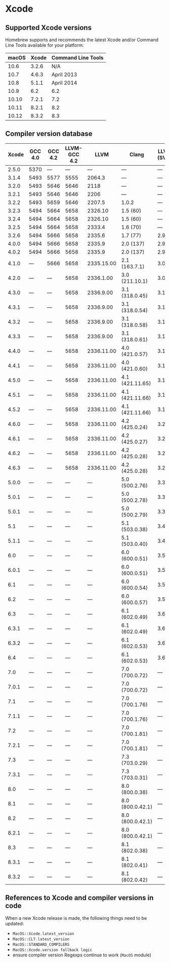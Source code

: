 # Xcode

## Supported Xcode versions
Homebrew supports and recommends the latest Xcode and/or Command Line
Tools available for your platform:

| macOS | Xcode | Command Line Tools |
|-------|-------|--------------------|
| 10.6  | 3.2.6 | N/A                |
| 10.7  | 4.6.3 | April 2013         |
| 10.8  | 5.1.1 | April 2014         |
| 10.9  | 6.2   | 6.2                |
| 10.10 | 7.2.1 | 7.2                |
| 10.11 | 8.2.1 | 8.2                |
| 10.12 | 8.3.2 | 8.3                |

## Compiler version database

| Xcode | GCC 4.0 | GCC 4.2 | LLVM-GCC 4.2 | LLVM       | Clang           | LLVM (SVN) |
|-------|---------|---------|--------------|------------|-----------------|------------|
| 2.5.0 | 5370    | —       | —            | —          | —               | —          |
| 3.1.4 | 5493    | 5577    | 5555         | 2064.3     | —               | —          |
| 3.2.0 | 5493    | 5646    | 5646         | 2118       | —               | —          |
| 3.2.1 | 5493    | 5646    | 5646         | 2206       | —               | —          |
| 3.2.2 | 5493    | 5659    | 5646         | 2207.5     | 1.0.2           | —          |
| 3.2.3 | 5494    | 5664    | 5658         | 2326.10    | 1.5 (60)        | —          |
| 3.2.4 | 5494    | 5664    | 5658         | 2326.10    | 1.5 (60)        | —          |
| 3.2.5 | 5494    | 5664    | 5658         | 2333.4     | 1.6 (70)        | —          |
| 3.2.6 | 5494    | 5666    | 5658         | 2335.6     | 1.7 (77)        | 2.9        |
| 4.0.0 | 5494    | 5666    | 5658         | 2335.9     | 2.0 (137)       | 2.9        |
| 4.0.2 | 5494    | 5666    | 5658         | 2335.9     | 2.0 (137)       | 2.9        |
| 4.1.0 | —       | 5666    | 5658         | 2335.15.00 | 2.1 (163.7.1)   | 3.0        |
| 4.2.0 | —       | —       | 5658         | 2336.1.00  | 3.0 (211.10.1)  | 3.0        |
| 4.3.0 | —       | —       | 5658         | 2336.9.00  | 3.1 (318.0.45)  | 3.1        |
| 4.3.1 | —       | —       | 5658         | 2336.9.00  | 3.1 (318.0.54)  | 3.1        |
| 4.3.2 | —       | —       | 5658         | 2336.9.00  | 3.1 (318.0.58)  | 3.1        |
| 4.3.3 | —       | —       | 5658         | 2336.9.00  | 3.1 (318.0.61)  | 3.1        |
| 4.4.0 | —       | —       | 5658         | 2336.11.00 | 4.0 (421.0.57)  | 3.1        |
| 4.4.1 | —       | —       | 5658         | 2336.11.00 | 4.0 (421.0.60)  | 3.1        |
| 4.5.0 | —       | —       | 5658         | 2336.11.00 | 4.1 (421.11.65) | 3.1        |
| 4.5.1 | —       | —       | 5658         | 2336.11.00 | 4.1 (421.11.66) | 3.1        |
| 4.5.2 | —       | —       | 5658         | 2336.11.00 | 4.1 (421.11.66) | 3.1        |
| 4.6.0 | —       | —       | 5658         | 2336.11.00 | 4.2 (425.0.24)  | 3.2        |
| 4.6.1 | —       | —       | 5658         | 2336.11.00 | 4.2 (425.0.27)  | 3.2        |
| 4.6.2 | —       | —       | 5658         | 2336.11.00 | 4.2 (425.0.28)  | 3.2        |
| 4.6.3 | —       | —       | 5658         | 2336.11.00 | 4.2 (425.0.28)  | 3.2        |
| 5.0.0 | —       | —       | —            | —          | 5.0 (500.2.76)  | 3.3        |
| 5.0.1 | —       | —       | —            | —          | 5.0 (500.2.78)  | 3.3        |
| 5.0.1 | —       | —       | —            | —          | 5.0 (500.2.79)  | 3.3        |
| 5.1   | —       | —       | —            | —          | 5.1 (503.0.38)  | 3.4        |
| 5.1.1 | —       | —       | —            | —          | 5.1 (503.0.40)  | 3.4        |
| 6.0   | —       | —       | —            | —          | 6.0 (600.0.51)  | 3.5        |
| 6.0.1 | —       | —       | —            | —          | 6.0 (600.0.51)  | 3.5        |
| 6.1   | —       | —       | —            | —          | 6.0 (600.0.54)  | 3.5        |
| 6.2   | —       | —       | —            | —          | 6.0 (600.0.57)  | 3.5        |
| 6.3   | —       | —       | —            | —          | 6.1 (602.0.49)  | 3.6        |
| 6.3.1 | —       | —       | —            | —          | 6.1 (602.0.49)  | 3.6        |
| 6.3.2 | —       | —       | —            | —          | 6.1 (602.0.53)  | 3.6        |
| 6.4   | —       | —       | —            | —          | 6.1 (602.0.53)  | 3.6        |
| 7.0   | —       | —       | —            | —          | 7.0 (700.0.72)  | —          |
| 7.0.1 | —       | —       | —            | —          | 7.0 (700.0.72)  | —          |
| 7.1   | —       | —       | —            | —          | 7.0 (700.1.76)  | —          |
| 7.1.1 | —       | —       | —            | —          | 7.0 (700.1.76)  | —          |
| 7.2   | —       | —       | —            | —          | 7.0 (700.1.81)  | —          |
| 7.2.1 | —       | —       | —            | —          | 7.0 (700.1.81)  | —          |
| 7.3   | —       | —       | —            | —          | 7.3 (703.0.29)  | —          |
| 7.3.1 | —       | —       | —            | —          | 7.3 (703.0.31)  | —          |
| 8.0   | —       | —       | —            | —          | 8.0 (800.0.38)  | —          |
| 8.1   | —       | —       | —            | —          | 8.0 (800.0.42.1)| —          |
| 8.2   | —       | —       | —            | —          | 8.0 (800.0.42.1)| —          |
| 8.2.1 | —       | —       | —            | —          | 8.0 (800.0.42.1)| —          |
| 8.3   | —       | —       | —            | —          | 8.1 (802.0.38)  | —          |
| 8.3.1 | —       | —       | —            | —          | 8.1 (802.0.41)  | —          |
| 8.3.2 | —       | —       | —            | —          | 8.1 (802.0.42)  | —          |

## References to Xcode and compiler versions in code
When a new Xcode release is made, the following things need to be
updated:

* `MacOS::Xcode.latest_version`
* `MacOS::CLT.latest_version`
* `MacOS::STANDARD_COMPILERS`
* `MacOS::Xcode.version fallback logic`
* ensure compiler version Regexps continue to work (`MacOS` module)
